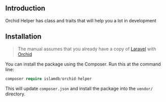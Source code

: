 ## Introduction

Orchid Helper has class and traits that will help you a lot in development

## Installation

> The manual assumes that you already have a copy of [Laravel](https://laravel.com/docs/installation) with [Orchid](https://orchid.software/en/docs/installation/)

You can install the package using the Сomposer. Run this at the command line:

```php
composer require islamdb/orchid-helper
```

This will update `composer.json` and install the package into the `vendor/` directory.
